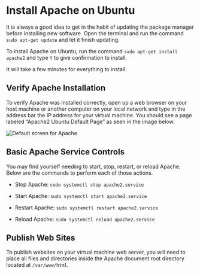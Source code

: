 # Install Apache on Ubuntu

It is always a good idea to get in the habit of updating the package manager before installing new software.  Open the terminal and run the command `sudo apt-get update` and let it finish updating.

To install Apache on Ubuntu, run the command `sudo apt-get install apache2` and type `Y` to give confirmation to install.

It will take a few minutes for everything to install.

## Verify Apache Installation

To verify Apache was installed correctly, open up a web browser on your host machine or another computer on your local network and type in the address bar the IP address for your virtual machine.  You should see a page labeled “Apache2 Ubuntu Default Page” as seen in the image below.  

![Default screen for Apache](https://inspiringweb.org/vm_images/apache_default_page.png)
 
## Basic Apache Service Controls

You may find yourself needing to start, stop, restart, or reload Apache.  Below are the commands to perform each of those actions.

- Stop Apache: `sudo systemctl stop apache2.service`

- Start Apache: `sudo systemctl start apache2.service`

- Restart Apache: `sudo systemctl restart apache2.service`

- Reload Apache: `sudo systemctl reload apache2.service`

## Publish Web Sites

To publish websites on your virtual machine web server, you will need to place all files and directories inside the Apache document root directory located at `/var/www/html`.
